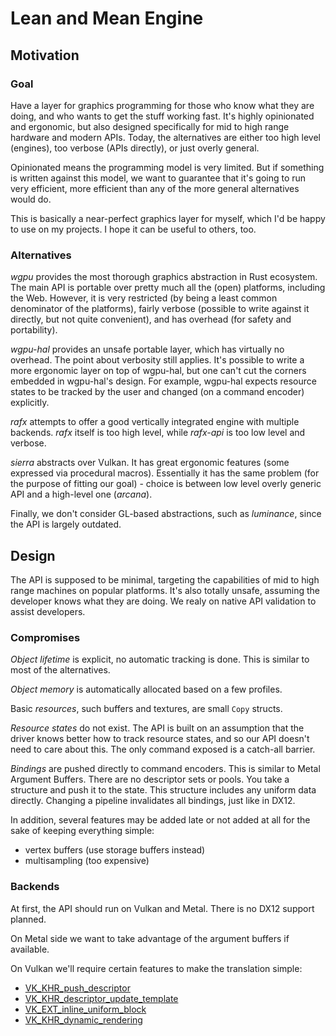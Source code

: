 # Lean and Mean Engine

## Motivation

### Goal

Have a layer for graphics programming for those who know what they are doing, and who wants to get the stuff working fast. It's highly opinionated and ergonomic, but also designed specifically for mid to high range hardware and modern APIs. Today, the alternatives are either too high level (engines), too verbose (APIs directly), or just overly general.

Opinionated means the programming model is very limited. But if something is written against this model, we want to guarantee that it's going to run very efficient, more efficient than any of the more general alternatives would do.

This is basically a near-perfect graphics layer for myself, which I'd be happy to use on my projects. I hope it can be useful to others, too.

### Alternatives

*wgpu* provides the most thorough graphics abstraction in Rust ecosystem. The main API is portable over pretty much all the (open) platforms, including the Web. However, it is very restricted (by being a least common denominator of the platforms), fairly verbose (possible to write against it directly, but not quite convenient), and has overhead (for safety and portability).

*wgpu-hal* provides an unsafe portable layer, which has virtually no overhead. The point about verbosity still applies. It's possible to write a more ergonomic layer on top of wgpu-hal, but one can't cut the corners embedded in wgpu-hal's design. For example, wgpu-hal expects resource states to be tracked by the user and changed (on a command encoder) explicitly.

*rafx* attempts to offer a good vertically integrated engine with multiple backends. *rafx* itself is too high level, while *rafx-api* is too low level and verbose.

*sierra* abstracts over Vulkan. It has great ergonomic features (some expressed via procedural macros). Essentially it has the same problem (for the purpose of fitting our goal) - choice is between low level overly generic API and a high-level one (*arcana*).

Finally, we don't consider GL-based abstractions, such as *luminance*, since the API is largely outdated.

## Design

The API is supposed to be minimal, targeting the capabilities of mid to high range machines on popular platforms. It's also totally unsafe, assuming the developer knows what they are doing. We realy on native API validation to assist developers.

### Compromises

*Object lifetime* is explicit, no automatic tracking is done. This is similar to most of the alternatives.

*Object memory* is automatically allocated based on a few profiles.

Basic *resources*, such buffers and textures, are small `Copy` structs.

*Resource states* do not exist. The API is built on an assumption that the driver knows better how to track resource states, and so our API doesn't need to care about this. The only command exposed is a catch-all barrier.

*Bindings* are pushed directly to command encoders. This is similar to Metal Argument Buffers. There are no descriptor sets or pools. You take a structure and push it to the state. This structure includes any uniform data directly. Changing a pipeline invalidates all bindings, just like in DX12.

In addition, several features may be added late or not added at all for the sake of keeping everything simple:

  - vertex buffers (use storage buffers instead)
  - multisampling (too expensive)

### Backends

At first, the API should run on Vulkan and Metal. There is no DX12 support planned.

On Metal side we want to take advantage of the argument buffers if available.

On Vulkan we'll require certain features to make the translation simple:

  - [VK_KHR_push_descriptor](https://registry.khronos.org/vulkan/specs/1.3-extensions/man/html/VK_KHR_push_descriptor.html)
  - [VK_KHR_descriptor_update_template](https://registry.khronos.org/vulkan/specs/1.3-extensions/man/html/VK_KHR_descriptor_update_template.html)
  - [VK_EXT_inline_uniform_block](https://registry.khronos.org/vulkan/specs/1.3-extensions/man/html/VK_EXT_inline_uniform_block.html)
  - [VK_KHR_dynamic_rendering](https://registry.khronos.org/vulkan/specs/1.3-extensions/man/html/VK_KHR_dynamic_rendering.html)

